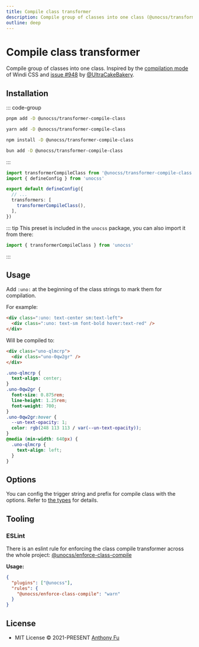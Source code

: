 ```yaml
---
title: Compile class transformer
description: Compile group of classes into one class (@unocss/transformer-compile-class)
outline: deep
---
```


# Compile class transformer

<!-- @unocss-ignore -->

Compile group of classes into one class. Inspired by the [compilation mode](https://windicss.org/posts/modes.html#compilation-mode) of Windi CSS and [issue #948](https://github.com/unocss/unocss/issues/948) by [@UltraCakeBakery](https://github.com/UltraCakeBakery).

## Installation

::: code-group

```bash [pnpm]
pnpm add -D @unocss/transformer-compile-class
```

```bash [yarn]
yarn add -D @unocss/transformer-compile-class
```

```bash [npm]
npm install -D @unocss/transformer-compile-class
```

```bash [bun]
bun add -D @unocss/transformer-compile-class
```

:::

```ts [uno.config.ts]
import transformerCompileClass from '@unocss/transformer-compile-class'
import { defineConfig } from 'unocss'

export default defineConfig({
  // ...
  transformers: [
    transformerCompileClass(),
  ],
})
```

::: tip
This preset is included in the `unocss` package, you can also import it from there:

```ts
import { transformerCompileClass } from 'unocss'
```

:::

## Usage

Add `:uno:` at the beginning of the class strings to mark them for compilation.

For example:

```html
<div class=":uno: text-center sm:text-left">
  <div class=":uno: text-sm font-bold hover:text-red" />
</div>
```

Will be compiled to:

```html
<div class="uno-qlmcrp">
  <div class="uno-0qw2gr" />
</div>
```

```css
.uno-qlmcrp {
  text-align: center;
}
.uno-0qw2gr {
  font-size: 0.875rem;
  line-height: 1.25rem;
  font-weight: 700;
}
.uno-0qw2gr:hover {
  --un-text-opacity: 1;
  color: rgb(248 113 113 / var(--un-text-opacity));
}
@media (min-width: 640px) {
  .uno-qlmcrp {
    text-align: left;
  }
}
```

## Options

You can config the trigger string and prefix for compile class with the options. Refer to [the types](https://github.com/unocss/unocss/blob/main/packages-presets/transformer-compile-class/src/index.ts#L4) for details.

## Tooling

### ESLint

There is an eslint rule for enforcing the class compile transformer across the whole project: [@unocss/enforce-class-compile](https://unocss.dev/integrations/eslint#unocss-enforce-class-compile)

**Usage:**

```json
{
  "plugins": ["@unocss"],
  "rules": {
    "@unocss/enforce-class-compile": "warn"
  }
}
```

## License

- MIT License &copy; 2021-PRESENT [Anthony Fu](https://github.com/antfu)
